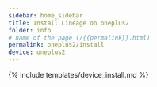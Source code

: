 ```yaml
---
sidebar: home_sidebar
title: Install Lineage on oneplus2
folder: info
# name of the page (/{{permalink}}.html)
permalink: oneplus2/install
device: oneplus2
---
```

{% include templates/device_install.md %}
